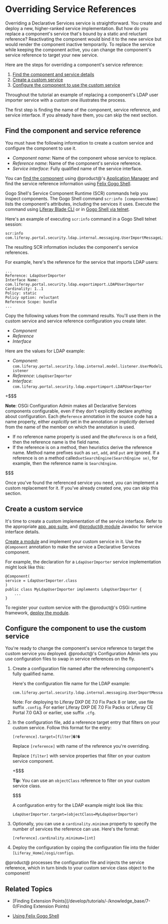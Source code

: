 # Overriding Service References [](id=overriding-service-references)

Overriding a Declarative Services service is straightforward. You create and
deploy a new, higher-ranked service implementation. But how do you replace a
component's service that's bound by a static and reluctant reference?
Reactivating the component would bind it to the new service but would render the
component inactive temporarily. To replace the service while keeping the
component active, you can change the component's service reference to target
your new service.

Here are the steps for overriding a component's service reference:

1.  [Find the component and service details](#find-the-component-and-service-reference)
2.  [Create a custom service](#create-a-custom-service)
3.  [Configure the component to use the custom service](#configure-the-component-to-use-the-custom-service)

Throughout the tutorial an example of replacing a component's LDAP user importer
service with a custom one illustrates the process. 

The first step is finding the name of the component, service reference, and
service interface. If you already have them, you can skip the next section. 

## Find the component and service reference [](id=find-the-component-and-service-reference)

You must have the following information to create a custom service and configure
the component to use it.

-   *Component name*: Name of the component whose service to replace.
-   *Reference name*: Name of the component's service reference.
-   *Service interface*: Fully qualified name of the service interface.

You can [find the component](/develop/tutorials/-/knowledge_base/7-0/finding-extension-points#locate-the-related-module-and-component)
using @product@'s
[Application Manager](/discover/portal/-/knowledge_base/7-0/managing-and-configuring-apps#using-the-app-manager)
and find the service reference information using
[Felix Gogo Shell](/develop/reference/-/knowledge_base/7-0/using-the-felix-gogo-shell). 

Gogo Shell's Service Component Runtime (SCR) commands help you inspect
components. The Gogo Shell command `scr:info [componentName]` lists the
component's attributes, including the services it uses. Execute the command
using
[Liferay Blade CLI](/develop/tutorials/-/knowledge_base/7-0/blade-cli) or in
[Gogo Shell via telnet](/develop/reference/-/knowledge_base/7-0/using-the-felix-gogo-shell). 

Here's an example of executing `scr:info` command in a Gogo Shell telnet
session:

    scr:info com.liferay.portal.security.ldap.internal.messaging.UserImportMessageListener 
        
The resulting SCR information includes the component's service references.
        
For example, here's the reference for the service that imports LDAP users:

    ...
    Reference: LdapUserImporter
    Interface Name: com.liferay.portal.security.ldap.exportimport.LDAPUserImporter
    Cardinality: 1..1
    Policy: static
    Policy option: reluctant
    Reference Scope: bundle
    ...

Copy the following values from the command results. You'll use them in the
custom service and service reference configuration you create later.

-   *Component*
-   *Reference*
-   *Interface*

Here are the values for LDAP example:

-   *Component*:
    `com.liferay.portal.security.ldap.internal.model.listener.UserModelListener`
-   *Reference*: `LdapUserImporter`
-   *Interface*:
    `com.liferay.portal.security.ldap.exportimport.LDAPUserImporter`

+$$$

**Note**: OSGi Configuration Admin makes all Declarative Services components configurable, even if they don't explicitly declare anything about
configuration. Each `@Reference` annotation in the source code has a name
property, either *explicitly* set in the annotation or *implicitly* derived
from the name of the member on which the annotation is used.

-   If no reference name property is used and the `@Reference` is on a field,
    then the reference name is the field name. 
-   If the reference is on a method, then heuristics derive the reference name.
    Method name prefixes such as `set`, `add`, and `put` are ignored. If a
    reference is on a method called`setSearchEngine(SearchEngine se)﻿`, for example, then the
    reference name is ﻿`SearchEngine`. 

$$$

Once you've found the referenced service you need, you can implement a custom
replacement for it. If you've already created one, you can skip this section. 

## Create a custom service [](id=create-a-custom-service)

It's time to create a custom implementation of the service interface. Refer to
the appropriate [app, app suite](@app-ref@), and
[@product@ module](@platform-ref@/7.0-latest/javadocs/modules)
Javadoc for service interface details.

[Create a module](https://dev.liferay.com/develop/tutorials/-/knowledge_base/7-0/starting-module-development)
and implement your custom service in it. Use the `@Component` annotation to make
the service a Declarative Services component. 

For example, the declaration for a `LdapUserImporter` service implementation
might look like this:

    @Component(
    service = LdapUserImporter.class
    )
    public class MyLdapUserImporter implements LdapUserImporter {
        ...
    } 

To register your custom service with the @product@'s OSGi runtime framework,
[deploy the module](/develop/tutorials/-/knowledge_base/7-0/starting-module-development#building-and-deploying-a-module). 

## Configure the component to use the custom service [](id=configure-the-component-to-use-the-custom-service)

You're ready to change the component's service reference to target the custom
service you deployed. @product@'s Configuration Admin lets you use configuration
files to swap in service references on the fly. 

1.  Create a configuration file named after the referencing component's fully
    qualified name. 

    Here's the configuration file name for the LDAP example:

        com.liferay.portal.security.ldap.internal.messaging.UserImportMessageListener.config
        
    Note: For deploying to Liferay DXP DE 7.0 Fix Pack 8 or later, use file
    suffix `.config`. For earlier Liferay DXP DE 7.0 Fix Packs or Liferay CE
    Portal 7.0 GA3 or earlier, use suffix `.cfg`. 

2.  In the configuration file, add a reference target entry that filters on your
    custom service. Follow this format for the entry:

        [reference].target=[filter]﻿�?�

    Replace `[reference]` with name of the reference you're overriding.

    Replace `[filter]` with service properties that filter on your custom
    service component. 

    +$$$

    **Tip**: You can use an `objectClass` reference to filter on your custom
    service class. 

    $$$

    A configuration entry for the LDAP example might look like this:
    
        LdapUserImporter.target=(objectClass=MyLdapUserImporter)

3.  Optionally, you can use a `cardinality.minimum` property to specify the
    number of services the reference can use. Here's the format:

        ﻿[reference].cardinality.minimum=[int]

4.  Deploy the configuration by coping the configuration file into the folder
    `[Liferay_Home]/osgi/configs`. 

@product@ processes the configuration file and injects the service reference,
which in turn binds to your custom service class object to the component! 

## Related Topics [](id=related-topics)

- [Finding Extension Points](/develop/tutorials/-/knowledge_base/7-0/Finding Extension Points)

- [Using Felix Gogo Shell](/develop/reference/-/knowledge_base/7-0/using-the-felix-gogo-shell)
